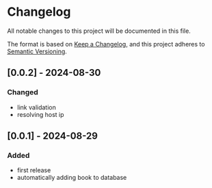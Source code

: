 # Changelog

All notable changes to this project will be documented in this file.

The format is based on [Keep a Changelog](https://keepachangelog.com/en/1.1.0/),
and this project adheres to [Semantic Versioning](https://semver.org/spec/v2.0.0.html).


## [0.0.2] - 2024-08-30

### Changed
- link validation
- resolving host ip


## [0.0.1] - 2024-08-29

### Added

- first release
- automatically adding book to database
